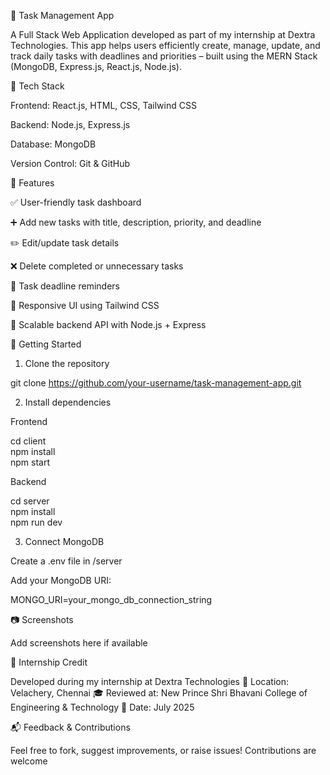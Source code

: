 📝 Task Management App

A Full Stack Web Application developed as part of my internship at Dextra Technologies. This app helps users efficiently create, manage, update, and track daily tasks with deadlines and priorities – built using the MERN Stack (MongoDB, Express.js, React.js, Node.js).


🔧 Tech Stack

Frontend: React.js, HTML, CSS, Tailwind CSS

Backend: Node.js, Express.js

Database: MongoDB

Version Control: Git & GitHub



🌟 Features

✅ User-friendly task dashboard

➕ Add new tasks with title, description, priority, and deadline

✏️ Edit/update task details

❌ Delete completed or unnecessary tasks

📅 Task deadline reminders

🎨 Responsive UI using Tailwind CSS

🔐 Scalable backend API with Node.js + Express


🚀 Getting Started

1. Clone the repository

git clone https://github.com/your-username/task-management-app.git


2. Install dependencies

Frontend

cd client  
npm install  
npm start

Backend

cd server  
npm install  
npm run dev



3. Connect MongoDB

Create a .env file in /server

Add your MongoDB URI:

MONGO_URI=your_mongo_db_connection_string


📷 Screenshots

Add screenshots here if available


📌 Internship Credit

Developed during my internship at Dextra Technologies
📍 Location: Velachery, Chennai
🎓 Reviewed at: New Prince Shri Bhavani College of Engineering & Technology
📅 Date: July 2025


📬 Feedback & Contributions

Feel free to fork, suggest improvements, or raise issues! Contributions are welcome
